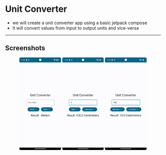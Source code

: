 # Unit Converter
- we will create a unit converter app using a basic jetpack compose
- It will convert values from input to output units and vice-versa
---
## Screenshots
<p align="center">
<img src = "https://raw.githubusercontent.com/abhineshchandra1234/UnitConverter/master/app/src/main/res/screenshots/first_screen.png" height=300px/>
  <img src = "https://raw.githubusercontent.com/abhineshchandra1234/UnitConverter/master/app/src/main/res/screenshots/second.png" height=300px/>
  <img src = "https://raw.githubusercontent.com/abhineshchandra1234/UnitConverter/master/app/src/main/res/screenshots/third.png" height=300px/>
</p>

